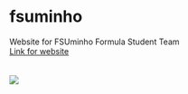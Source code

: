 # fsuminho
Website for FSUminho Formula Student Team <br>
[Link for website](https://duarte0903.github.io/fsuminho/)
<br>
<br>
<br>
<img src="https://github.com/Duarte0903/fsuminho/blob/main/imgs/logo_red.png">
